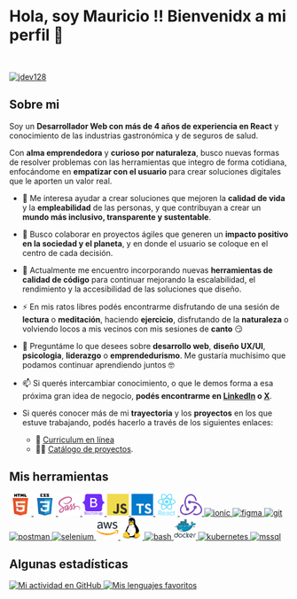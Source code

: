 # Hola, soy Mauricio !! Bienvenidx a mi perfil 👋

<br/>
<p align="left"> <a href="https://github.com/ryo-ma/github-profile-trophy"><img src="https://github-profile-trophy.vercel.app/?username=jdev128&rank=SSS,SS,S,AAA,AA,A,B,C" alt="jdev128" /></a> </p>

## Sobre mi

Soy un __Desarrollador Web con más de 4 años de experiencia en React__ y conocimiento de las industrias gastronómica y de seguros de salud.

Con __alma emprendedora__ y __curioso por naturaleza__, busco nuevas formas de resolver problemas con las herramientas que integro de forma cotidiana, enfocándome en __empatizar con el usuario__ para crear soluciones digitales que le aporten un valor real.
  
- 🤔 Me interesa ayudar a crear soluciones que mejoren la __calidad de vida__ y la __empleabilidad__ de las personas, y que contribuyan a crear un __mundo más inclusivo, transparente y sustentable__.

- 👯 Busco colaborar en proyectos ágiles que generen un __impacto positivo en la sociedad y el planeta__, y en donde el usuario se coloque en el centro de cada decisión.
  
- 🌱 Actualmente me encuentro incorporando nuevas __herramientas de calidad de código__ para continuar mejorando la escalabilidad, el rendimiento y la accesibilidad de las soluciones que diseño.
  
- ⚡ En mis ratos libres podés encontrarme disfrutando de una sesión de __lectura__ o __meditación__, haciendo __ejercicio__, disfrutando de la __naturaleza__ o volviendo locos a mis vecinos con mis sesiones de __canto__ 😏
  
- 💬 Preguntáme lo que desees sobre __desarrollo web__, __diseño UX/UI__, __psicologia__, __liderazgo__ o __emprendedurismo__. Me gustaría muchísimo que podamos continuar aprendiendo juntos 🤓
  
- 📫 Si querés intercambiar conocimiento, o que le demos forma a esa próxima gran idea de negocio, __podés encontrarme en [LinkedIn](https://www.linkedin.com/in/mauricio-pisco) o [X](https://x.com/MauricioPisco)__.

- Si querés conocer más de mi __trayectoria__ y los __proyectos__ en los que estuve trabajando, podés hacerlo a través de los siguientes enlaces:
  
  - 📄 [Curriculum en línea](https://jdev128.github.io/web-cv/)
  - 👨‍💻 [Catálogo de proyectos](https://jdev128-portfolio.netlify.app/#projects).

## Mis herramientas

<a href="https://www.w3.org/html/" target="_blank" rel="noreferrer"> 
<img src="https://raw.githubusercontent.com/devicons/devicon/master/icons/html5/html5-original-wordmark.svg" alt="html5" width="40" height="40" /> 
</a>

<a href="https://www.w3schools.com/css/" target="_blank" rel="noreferrer"> 
<img src="https://raw.githubusercontent.com/devicons/devicon/master/icons/css3/css3-original-wordmark.svg" alt="css3" width="40" height="40" /> 
</a>

<a href="https://sass-lang.com" target="_blank" rel="noreferrer"> 
<img src="https://raw.githubusercontent.com/devicons/devicon/master/icons/sass/sass-original.svg" alt="sass" width="40" height="40" /> 
</a>

<a href="https://getbootstrap.com" target="_blank" rel="noreferrer"> 
<img src="https://raw.githubusercontent.com/devicons/devicon/master/icons/bootstrap/bootstrap-plain-wordmark.svg" alt="bootstrap" width="40" height="40" /> 
</a>

<a href="https://developer.mozilla.org/en-US/docs/Web/JavaScript" target="_blank" rel="noreferrer"> 
<img src="https://raw.githubusercontent.com/devicons/devicon/master/icons/javascript/javascript-original.svg" alt="javascript" width="40" height="40" /> 
</a>

<a href="https://www.typescriptlang.org/" target="_blank" rel="noreferrer">
<img src="https://raw.githubusercontent.com/devicons/devicon/master/icons/typescript/typescript-original.svg" alt="typescript" width="40" height="40" /> 
</a>

<a href="https://reactjs.org/" target="_blank" rel="noreferrer"> 
<img src="https://raw.githubusercontent.com/devicons/devicon/master/icons/react/react-original-wordmark.svg" alt="react" width="40" height="40" /> 
</a>

<a href="https://redux.js.org" target="_blank" rel="noreferrer"> 
<img src="https://raw.githubusercontent.com/devicons/devicon/master/icons/redux/redux-original.svg" alt="redux" width="40" height="40" /> 
</a>

<a href="https://ionicframework.com" target="_blank" rel="noreferrer"> 
<img src="https://upload.wikimedia.org/wikipedia/commons/d/d1/Ionic_Logo.svg" alt="ionic" width="40" height="40" /> 
</a>

<!-- Tools -->

<a href="https://www.figma.com/" target="_blank" rel="noreferrer"> 
<img src="https://www.vectorlogo.zone/logos/figma/figma-icon.svg" alt="figma" width="40" height="40" /> 
</a>

<a href="https://git-scm.com/" target="_blank" rel="noreferrer"> 
<img src="https://www.vectorlogo.zone/logos/git-scm/git-scm-icon.svg" alt="git" width="40" height="40" /> 
</a>

<a href="https://postman.com" target="_blank" rel="noreferrer"> 
<img src="https://www.vectorlogo.zone/logos/getpostman/getpostman-icon.svg" alt="postman" width="40" height="40" />
</a>

<a href="https://www.selenium.dev" target="_blank" rel="noreferrer"> 
<img src="https://raw.githubusercontent.com/detain/svg-logos/780f25886640cef088af994181646db2f6b1a3f8/svg/selenium-logo.svg" alt="selenium" width="40" height="40" /> 
</a>

<!-- Infra / Backend -->

<a href="https://aws.amazon.com" target="_blank" rel="noreferrer"> 
<img src="https://raw.githubusercontent.com/devicons/devicon/master/icons/amazonwebservices/amazonwebservices-original-wordmark.svg" alt="aws" width="40" height="40" /> 
</a>

<a href="https://www.linux.org/" target="_blank" rel="noreferrer"> 
<img src="https://raw.githubusercontent.com/devicons/devicon/master/icons/linux/linux-original.svg" alt="linux" width="40" height="40" /> 
</a>

<a href="https://www.gnu.org/software/bash/" target="_blank" rel="noreferrer">
<img src="https://www.vectorlogo.zone/logos/gnu_bash/gnu_bash-icon.svg" alt="bash" width="40" height="40" /> 
</a>

<a href="https://www.docker.com/" target="_blank" rel="noreferrer"> 
<img src="https://raw.githubusercontent.com/devicons/devicon/master/icons/docker/docker-original-wordmark.svg" alt="docker" width="40" height="40" /> 
</a>

<a href="https://kubernetes.io" target="_blank" rel="noreferrer"> 
<img src="https://www.vectorlogo.zone/logos/kubernetes/kubernetes-icon.svg" alt="kubernetes" width="40" height="40" /> 
</a>

<a href="https://www.microsoft.com/en-us/sql-server" target="_blank" rel="noreferrer"> 
<img src="https://www.svgrepo.com/show/303229/microsoft-sql-server-logo.svg" alt="mssql" width="40" height="40" /> 
</a>

## Algunas estadísticas

<a href="https://github.com/anuraghazra/github-readme-stats">
  <img align="top" alt="Mi actividad en GitHub" src="https://github-readme-stats.vercel.app/api?username=jdev128&hide=stars&locale=es&show_icons=true&include_all_commits=true&text_bold=false&custom_title=Mi%20actividad%20en%20GitHub&rank_icon=github&card_width=470px&theme=transparent" />
</a>

<a href="https://github.com/anuraghazra/github-readme-stats">
  <picture>
    <source
      srcset="https://github-readme-stats.vercel.app/api/top-langs/?username=jdev128&custom_title=Mis%20lenguajes%20favoritos&locale=es&layout=compact&langs_count=5&card_width=470px&theme=transparent"
      media="(width <= 992px)"
    />
    <img align="top" alt="Mis lenguajes favoritos" src="https://github-readme-stats.vercel.app/api/top-langs/?username=jdev128&custom_title=Mis%20lenguajes%20favoritos&locale=es&layout=compact&langs_count=5&theme=transparent" />
  </picture>
</a>
